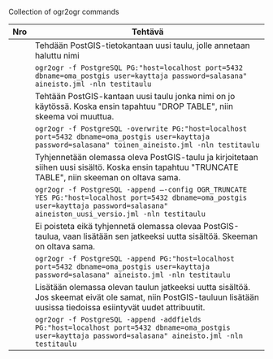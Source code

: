 Collection of ogr2ogr commands

Nro|Tehtävä
---|---
|| Tehdään PostGIS-tietokantaan uusi taulu, jolle annetaan haluttu nimi
|| `ogr2ogr -f PostgreSQL PG:"host=localhost port=5432 dbname=oma_postgis user=kayttaja password=salasana" aineisto.jml -nln testitaulu`
|| Tehtään PostGIS-kantaan uusi taulu jonka nimi on jo käytössä. Koska ensin tapahtuu "DROP TABLE", niin skeema voi muuttua.
|| `ogr2ogr -f PostgreSQL -overwrite PG:"host=localhost port=5432 dbname=oma_postgis user=kayttaja password=salasana" toinen_aineisto.jml -nln testitaulu`
|| Tyhjennetään olemassa oleva PostGIS-taulu ja kirjoitetaan siihen uusi sisältö.  Koska ensin tapahtuu "TRUNCATE TABLE", niin skeeman on oltava sama.
|| `ogr2ogr -f PostgreSQL -append –-config OGR_TRUNCATE YES PG:"host=localhost port=5432 dbname=oma_postgis user=kayttaja password=salasana" aineiston_uusi_versio.jml -nln testitaulu`
|| Ei poisteta eikä tyhjennetä olemassa olevaa PostGIS-taulua, vaan lisätään sen jatkeeksi uutta sisältöä. Skeeman on oltava sama.
|| `ogr2ogr -f PostgreSQL -append PG:"host=localhost port=5432 dbname=oma_postgis user=kayttaja password=salasana" aineisto.jml -nln testitaulu`
|| Lisätään olemassa olevan taulun jatkeeksi uutta sisältöä. Jos skeemat eivät ole samat, niin PostGIS-tauluun lisätään uusissa tiedoissa esiintyvät uudet attribuutit.
|| `ogr2ogr -f PostgreSQL -append -addfields PG:"host=localhost port=5432 dbname=oma_postgis user=kayttaja password=salasana" aineisto.jml -nln testitaulu`
